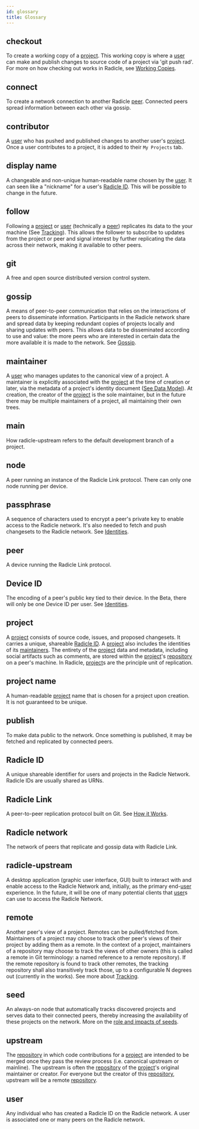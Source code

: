 ```yaml
---
id: glossary
title: Glossary
---
```


## checkout
To create a working copy of a [project][pr]. This working copy is where a
[user][us] can make and publish changes to source code of a project via 'git
push rad'. For more on how checking out works in Radicle, see [Working
Copies][wc].

## connect
To create a network connection to another Radicle [peer][pe]. Connected peers
spread information between each other via gossip.

## contributor
A [user][us] who has pushed and published changes to another user's
[project][pr]. Once a user contributes to a project, it is added to their `My
Projects` tab.

## display name
A changeable and non-unique human-readable name chosen by the [user][us]. It can
seen like a "nickname" for a user's [Radicle ID][ri]. This will be possible to
change in the future. 

## follow
Following a [project][pr] or [user][us] (technically a [peer][pe]) replicates
its data to the your machine (See [Tracking][tr]). This allows the follower to
subscribe to updates from the project or peer and signal interest by further
replicating the data across their network, making it available to other peers.

## git
A free and open source distributed version control system.

## gossip
A means of peer-to-peer communication that relies on the interactions of peers
to disseminate information. Participants in the Radicle network share and spread
data by keeping redundant copies of projects locally and sharing updates with
peers. This allows data to be disseminated according to use and value: the more
peers who are interested in certain data the more available it is made to the
network. See [Gossip][gp].

## maintainer
A [user][us] who manages updates to the canonical view of a project. A
maintainer is explicitly associated with the [project][pr] at the time of
creation or later, via the metadata of a project's identity document ([See Data
Model][dm]). At creation, the creator of the [project][pr] is the sole
maintainer, but in the future there may be multiple maintainers of a project,
all maintaining their own trees.


## main
How radicle-upstream refers to the default development branch of a project.

## node
A peer running an instance of the Radicle Link protocol. There can only one node
running per device.

## passphrase
A sequence of characters used to encrypt a peer's private key to enable access
to the Radicle network. It's also needed to fetch and push changesets to the
Radicle network. See [Identities][id].

## peer
A device running the Radicle Link protocol.

## Device ID
The encoding of a peer's public key tied to their device. In the Beta, there
will only be one Device ID per user. See [Identities][id].


## project
A [project][pr] consists of source code, issues, and proposed changesets. It
carries a unique, shareable [Radicle ID][ri]. A [project][pr] also includes the
identities of its [maintainers](maintainers). The entirety of the [project][pr]
data and metadata, including social artifacts such as comments, are stored
within the [project][pr]'s [repository][re] on a peer's machine. In Radicle,
[project][pr]s are the principle unit of replication.

## project name
A human-readable [project][pr] name that is chosen for a project upon creation.
It is not guaranteed to be unique.

## publish
To make data public to the network. Once something is published, it may be
fetched and replicated by connected peers.

## Radicle ID
A unique shareable identifier for users and projects in the Radicle Network.
Radicle IDs are usually shared as URNs.

## Radicle Link
A peer-to-peer replication protocol built on Git. See [How it Works][hw].

## Radicle network
The network of peers that replicate and gossip data with Radicle Link.

## radicle-upstream
A desktop application (graphic user interface, GUI) built to interact with and
enable access to the Radicle Network and, initially, as the primary
end-[user][us] experience. In the future, it will be one of many potential
clients that [user][us]s can use to access the Radicle Network.

## remote
Another peer's view of a project. Remotes can be pulled/fetched from.
Maintainers of a project may choose to track other peer's views of their project
by adding them as a remote. In the context of a project, maintainers of a
repository may choose to track the views of other owners (this is called a
remote in Git terminology: a named reference to a remote repository). If the
remote repository is found to track other remotes, the tracking repository shall
also transitively track those, up to a configurable N degrees out (currently in
the works). See more about [Tracking][tr].

## seed
An always-on node that automatically tracks discovered projects and serves data
to their connected peers, thereby increasing the availability of these projects
on the network. More on the [role and impacts of seeds][se].

## upstream
The [repository][re] in which code contributions for a [project][pr] are
intended to be merged once they pass the review process (i.e. canonical upstream
or mainline). The upstream is often the [repository][re] of the [project][pr]'s
original maintainer or creator. For everyone but the creator of this
[repository][re], upstream will be a remote [repository][re].

## user
Any individual who has created a Radicle ID on the Radicle network. A user is
associated one or many peers on the Radicle network.


[br]: #branch

[pe]: #peer
[pr]: #project
[re]: #repository
[ri]: #radicle-id
[us]: #user

[dm]: /how-it-works.md/#data-model
[gp]: /how-it-works.md/#replication-model
[hw]: /how-it-works.md
[id]: /how-it-works.md/#identities
[se]: /how-it-works.md/#seeding
[tr]: /how-it-works.md/#tracking
[wc]: /how-it-works.md/#working-copies
